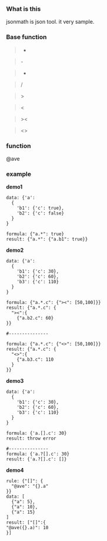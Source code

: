 ### What is this
jsonmath is json tool. it very sample.


### Base function

> +

> \-

> *

> /

> \>

> <

> \><

> <\>

### function

@ave

### example

**demo1**

```
data: {'a':
  {
    'b1': {'c': true},
    'b2': {'c': false}
  }
}

formula: {"a.*": true}
result: {"a.*": {"a.b1": true}}
```

**demo2**

```
data: {'a':
  {
    'b1': {'c': 30},
    'b2': {'c': 60},
    'b3': {'c': 110}
  }
}

formula: {"a.*.c": {"><": [50,100]}}
result: {"a.*.c": {
  "><":{
    {"a.b2.c": 60}
}}

#---------------

formula: {"a.*.c": {"<>": [50,100]}}
result: {"a.*.c": {
  "<>":{
    {"a.b3.c": 110
  }
}}

```

**demo3**

```
data: {'a':
  {
    'b1': {'c': 30},
    'b2': {'c': 60},
    'b3': {'c': 110}
  }
}

formula: {'a.[].c': 30}
result: throw error

#---------------
formula: {'a.?[].c': 30}
result: {'a.?[].c': []}
```

**demo4**

```
rule: {"[]": {
  "@ave": "{}.a"
}}
data: [
  {"a": 5},
  {"a": 10},
  {"a": 15}
]
result: ["[]":{
"@ave({}.a)": 10
}]
```



